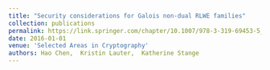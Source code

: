 ```yaml
---
title: "Security considerations for Galois non-dual RLWE families"
collection: publications
permalink: https://link.springer.com/chapter/10.1007/978-3-319-69453-5_24
date: 2016-01-01
venue: 'Selected Areas in Cryptography'
authors: Hao Chen,  Kristin Lauter,  Katherine Stange
---
```

